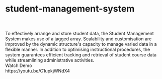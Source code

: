 # student-management-system
<br>
<br>
To effectively arrange and store student data, the Student Management System makes use of a jagged array. Scalability and customisation are improved by the dynamic structure's capacity to manage varied data in a flexible manner. In addition to optimising instructional procedures, the system guarantees efficient tracking and retrieval of student course data while streamlining administrative activities.
<br>
Watch Demo
<br>
https://youtu.be/C1upkjWNdX4
